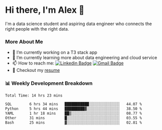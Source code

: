 # Hi there, I'm Alex  👋

I'm a data science student and aspiring data engineer who connects the right people with the right data. 

### More About Me

- 🔭 I’m currently working on a T3 stack app
- 🌱 I’m currently learning more about data engineering and cloud service
- 📫 How to reach me: [![Linkedin Badge](https://img.shields.io/badge/Alex%20Chen-blue?style=flat&logo=linkedin&labelColor=blue&link=https://www.linkedin.com/in/alex-chen-112523chen)](https://www.linkedin.com/in/alex-chen-112523chen/) [![Gmail Badge](https://img.shields.io/badge/-Alex%20Chen-c14438?style=flat&logo=Gmail&logoColor=white&link=mailto:itsalexchen@gmail.com)](mailto:itsalexchen@gmail.com)
- 📝 Checkout my [resume](https://112523chen.vercel.app/AlexChenResume.pdf)


### 📊 Weekly Development Breakdown
<!--START_SECTION:waka-->

```txt
Total Time: 14 hrs 23 mins

SQL        6 hrs 34 mins   ███████████░░░░░░░░░░░░░░   44.07 %
Python     5 hrs 44 mins   █████████▓░░░░░░░░░░░░░░░   38.50 %
YAML       1 hr 18 mins    ██▒░░░░░░░░░░░░░░░░░░░░░░   08.77 %
Other      31 mins         █░░░░░░░░░░░░░░░░░░░░░░░░   03.55 %
Bash       25 mins         ▓░░░░░░░░░░░░░░░░░░░░░░░░   02.81 %
```

<!--END_SECTION:waka-->
